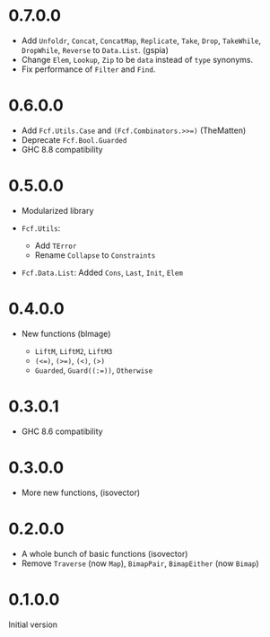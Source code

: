 # 0.7.0.0

- Add `Unfoldr`, `Concat`, `ConcatMap`, `Replicate`, `Take`, `Drop`,
  `TakeWhile`, `DropWhile`, `Reverse` to `Data.List`. (gspia)
- Change `Elem`, `Lookup`, `Zip` to be `data` instead of `type` synonyms.
- Fix performance of `Filter` and `Find`.

# 0.6.0.0

- Add `Fcf.Utils.Case` and `(Fcf.Combinators.>>=)` (TheMatten)
- Deprecate `Fcf.Bool.Guarded`
- GHC 8.8 compatibility

# 0.5.0.0

- Modularized library

- `Fcf.Utils`:

    + Add `TError`
    + Rename `Collapse` to `Constraints`

- `Fcf.Data.List`: Added `Cons`, `Last`, `Init`, `Elem`

# 0.4.0.0

- New functions (blmage)

    + `LiftM`, `LiftM2`, `LiftM3`
    + `(<=)`, `(>=)`, `(<)`, `(>)`
    + `Guarded`, `Guard((:=))`, `Otherwise`

# 0.3.0.1

- GHC 8.6 compatibility

# 0.3.0.0

- More new functions, (isovector)

# 0.2.0.0

- A whole bunch of basic functions (isovector)
- Remove `Traverse` (now `Map`), `BimapPair`, `BimapEither` (now `Bimap`)

# 0.1.0.0

Initial version
